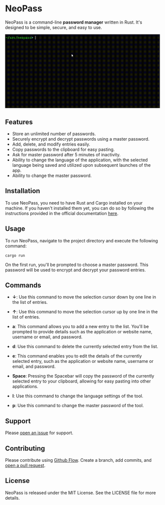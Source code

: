 # NeoPass

NeoPass is a command-line **password manager** written in Rust. It's designed to be simple, secure, and easy to use.

![NeoPass](/docs/neopass.gif)

## Features

- Store an unlimited number of passwords.
- Securely encrypt and decrypt passwords using a master password.
- Add, delete, and modify entries easily.
- Copy passwords to the clipboard for easy pasting.
- Ask for master password after 5 minutes of inactivity.
- Ability to change the language of the application, with the selected language being saved and utilized upon subsequent launches of the app.
- Ability to change the master password.

## Installation

To use NeoPass, you need to have Rust and Cargo installed on your machine. If you haven't installed them yet, you can do so by following the instructions provided in the official documentation [here](https://doc.rust-lang.org/cargo/getting-started/installation.html).

## Usage

To run NeoPass, navigate to the project directory and execute the following command:

```
cargo run
```

On the first run, you'll be prompted to choose a master password. This password will be used to encrypt and decrypt your password entries.

## Commands

- **↓**: Use this command to move the selection cursor down by one line in the list of entries.

- **↑**: Use this command to move the selection cursor up by one line in the list of entries.

- **a**: This command allows you to add a new entry to the list. You'll be prompted to provide details such as the application or website name, username or email, and password.

- **d**: Use this command to delete the currently selected entry from the list.

- **e**: This command enables you to edit the details of the currently selected entry, such as the application or website name, username or email, and password.

- **Space**: Pressing the Spacebar will copy the password of the currently selected entry to your clipboard, allowing for easy pasting into other applications.

- **l**: Use this command to change the language settings of the tool.

- **p**: Use this command to change the master password of the tool.

## Support

Please [open an issue](https://github.com/thomassimmer/NeoPass/issues/new/) for
support.

## Contributing

Please contribute using [Github Flow](https://guides.github.com/introduction/flow/). Create a branch, add commits, and [open a pull request](https://github.com/thomassimmer/NeoPass/compare).

## License

NeoPass is released under the MIT License. See the LICENSE file for more details.
